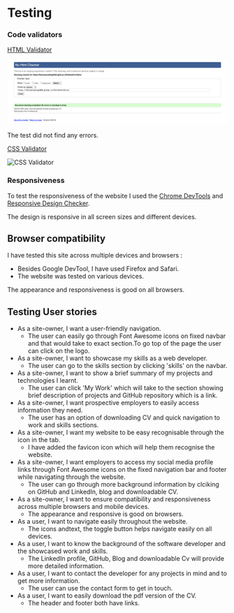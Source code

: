 # Testing

### Code validators

[HTML Validator](https://validator.w3.org/) 

![HTML Validator](testingfiles/HTMLValidator.png)

The test did not find any errors.



[CSS Validator](https://jigsaw.w3.org/css-validator/) 

![CSS Validator]()

### Responsiveness

To test the responsiveness of the website I used the [Chrome DevTools](https://developers.google.com/web/tools/chrome-devtools) and [Responsive Design Checker](https://www.responsivedesignchecker.com/).

The design is responsive in all screen sizes and different devices.


## Browser compatibility

I have tested this site across multiple devices and browsers :

- Besides Google DevTool, I have used Firefox and Safari.
- The website was tested on various devices.

The appearance and responsiveness is good on all browsers.


## Testing User stories

- As a site-owner, I want a user-friendly navigation.
  - The user can easily go through Font Awesome icons on fixed navbar and that would take to exact section.To go top of the page the user can click on the logo.
- As a site-owner, I want to showcase my skills as a web developer.
  - The user can go to the skills section by clicking 'skills' on the navbar.
- As a site-owner, I want to show a brief summary of my projects and technologies I learnt.
  - The user can click 'My Work' which will take to the section showing brief description of projects and GitHub repository which is a link.
- As a site-owner, I want prospective employers to easily access information they need.
  - The user has an option of downloading CV and quick navigation to work and skills sections.
- As a site-owner, I want my website to be easy recognisable through the icon in the tab. 
   - I have added the favicon icon which will help them recognise the website.
- As a site-owner, I want employers to access my social media profile links through Font Awesome icons on the fixed navigation bar and footer while navigating through the website.
   - The user can go through more background information by clciking on GitHub and LinkedIn, blog and downloadable CV.
- As a site-owner, I want to ensure compatibility and responsiveness across multiple browsers and mobile devices.
   - The appearance and responsive is good on browsers.
- As a user, I want to navigate easily throughout the website.
   - The icons andtext, the toggle button helps navigate easily on all devices.
- As a user, I want to know the background of the software developer and the showcased work and skills.
   - The LinkedIn profile, GitHub, Blog and downloadable Cv will provide more detailed information.
- As a user, I want to contact the developer for any projects in mind and to get more information.
   - The user can use the contact form to get in touch.
- As a user, I want to easily download the pdf version of the CV.
   - The header and footer both have links.
